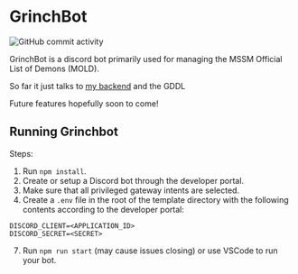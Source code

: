 # GrinchBot
![GitHub commit activity](https://img.shields.io/github/commit-activity/w/seamuseats/MoldAPI)


GrinchBot is a discord bot primarily used for managing the MSSM Official List of Demons (MOLD).

So far it just talks to [my backend](https://github.com/seamuseats/MoldAPI) and the GDDL

Future features hopefully soon to come!

## Running Grinchbot

Steps:

1. Run `npm install`.
1. Create or setup a Discord bot through the developer portal.
1. Make sure that all privileged gateway intents are selected.
1. Create a `.env` file in the root of the template directory with the following contents according to the developer portal:
```
DISCORD_CLIENT=<APPLICATION_ID>
DISCORD_SECRET=<SECRET>
```
7. Run `npm run start` (may cause issues closing) or use VSCode to run your bot.
